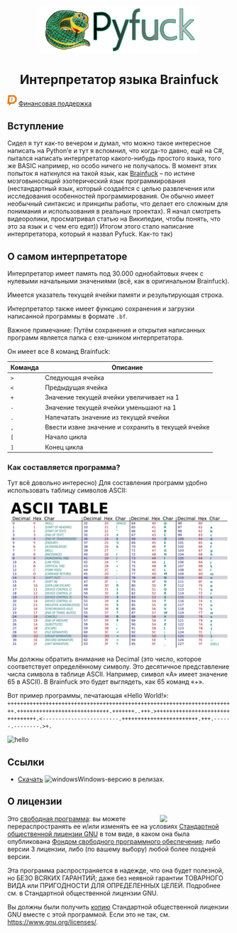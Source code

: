 <p align="center"><img src="https://raw.githubusercontent.com/YuraFX/pyfuck/main/images/logo.png" width="360"></p>
<h1 align="center">Интерпретатор языка Brainfuck</h1>

![donate](images/donation_alerts.png) [Финансовая поддержка](https://www.donationalerts.com/r/yura_fx) 

## Вступление

Сидел я тут как-то вечером и думал, что можно такое интересное написать на Python’е и тут я вспомнил, что когда-то давно, ещё на C#, 
пытался написать интерпретатор какого-нибудь простого языка, того же BASIC например, но особо ничего не получалось. В момент этих попыток 
я наткнулся на такой язык, как [Brainfuck](https://ru.wikipedia.org/wiki/Brainfuck) – по истине мозговыносящий эзотерический язык программирования (нестандартный язык, который 
создаётся с целью развлечения или исследования особенностей программирования. Он обычно имеет необычный синтаксис и принципы работы, 
что делает его сложным для понимания и использования в реальных проектах). Я начал смотреть видеоролики, просматривал статью на Википедии, 
чтобы понять, что это за язык и с чем его едят)) Итогом этого стало написание интерпретатора, который я назвал Pyfuck. Как-то так)

## О самом интерпретаторе

Интерпретатор имеет память под 30.000 однобайтовых ячеек с нулевыми начальными значениями (всё, как в оригинальном Brainfuck).

Имеется указатель текущей ячейки памяти и результирующая строка.

Интерпретатор также имеет функцию сохранения и загрузки написанной программы в формате `.bf`.

Важное примечание: Путём сохранения и открытия написанных программ является папка с exe-шником интерпретатора.

Он имеет все 8 команд Brainfuck:

|Команда |Описание                                           |
|--------|---------------------------------------------------|
|`>`     |Следующая ячейка                                   |
|`<`     |Предыдущая ячейка                                  |
|`+`     |Значение текущей ячейки увеличивает на 1           |
|`-`     |Значение текущей ячейки уменьшают на 1             |
|`.`     |Напечатать значение из текущей ячейки              |
|`,`     |Ввести извне значение и сохранить в текущей ячейке |
|`[`     |Начало цикла                                       |
|`]`     |Конец цикла                                        |

### Как составляется программа?

Тут всё довольно интересно) Для составления программ удобно использовать таблицу символов ASCII:

![ASCII](images/ASCII_table.jpg)

Мы должны обратить внимание на Decimal (это число, которое соответствует определённому символу. Это десятичное 
представление числа символа в таблице ASCII. Например, символ «A» имеет значение 65 в ASCII). В Brainfuck это 
будет выглядеть, как 65 команд «+».

Вот пример программы, печатающая «Hello World!»:
```++++++++++++++++++++++++++++++++++++++++++++++++++++++++++++++++++++++++.+++++++++++++++++++++++++++++.+++++++..+++.>++++++++++++++++++++++++++++++++.<------------------------.++++++++++++++++++++++++.+++.------.--------.>+.```

![hello](images/program_result.png)

## Ссылки

* [Скачать](https://github.com/YuraFX/pyfuck/releases/tag/1.0) ![windows](images/windows.png)Windows-версию в релизах.

## О лицензии

<img src="https://www.gnu.org/graphics/gplv3-with-text-136x68.png" width="160" align="right">

Это [свободная программа](https://www.gnu.org/philosophy/free-sw.html): вы можете перераспространять ее и/или изменять ее на 
условиях [Стандартной общественной лицензии GNU](https://www.gnu.org/licenses/gpl-3.0.html) в том виде, 
в каком она была опубликована [Фондом свободного программного обеспечения](https://www.fsf.org/); либо версии 3 лицензии, либо (по вашему выбору) любой более поздней версии.

Эта программа распространяется в надежде, что она будет полезной, но БЕЗО ВСЯКИХ ГАРАНТИЙ; даже без неявной гарантии 
ТОВАРНОГО ВИДА или ПРИГОДНОСТИ ДЛЯ ОПРЕДЕЛЕННЫХ ЦЕЛЕЙ. Подробнее см. в Стандартной общественной лицензии GNU.

Вы должны были получить [копию](https://github.com/YuraFX/pyfuck/blob/main/LICENSE) Стандартной общественной лицензии GNU вместе с этой программой. Если это не так, см. <https://www.gnu.org/licenses/>.
